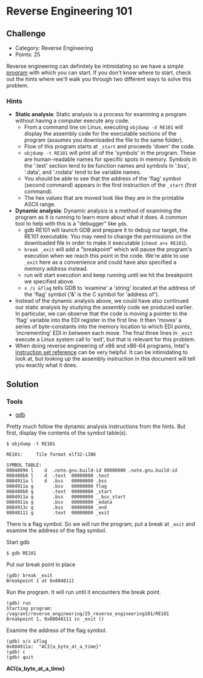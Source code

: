 # Reverse Engineering 101

## Challenge
* Category: Reverse Engineering
* Points: 25

Reverse engineering can definitely be intimidating so we have a simple [program](https://challenge.acictf.com/static/34f07cb204b1593521904d0d2a0600a4/RE101) with which you can start. If you don't know where to start, check out the hints where we'll walk you through two different ways to solve this problem.

### Hints
* **Static analysis**: Static analysis is a process for examining a program without having a computer execute any code.
  * From a command line on Linux, executing `objdump -d RE101` will display the assembly code for the executable sections of the program (assumes you downloaded the file to the same folder).
  * Flow of this program starts at `_start` and proceeds 'down' the code.
  * `objdump -t RE101` will print all of the 'symbols' in the program. These are human-readable names for specific spots in memory. Symbols in the '.text' section tend to be function names and symbols in '.bss', '.data', and '.rodata' tend to be variable names.
  * You should be able to see that the address of the 'flag' symbol (second command) appears in the first instruction of the `_start` (first command).
  * The hex values that are moved look like they are in the printable ASCII range.
* **Dynamic analysis**: Dynamic analysis is a method of examining the program as it is running to learn more about what it does. A common tool to help with this is a "debugger" like `gdb`.
  * gdb RE101 will launch GDB and prepare it to debug our target, the RE101 executable. You may need to change the permissions on the downloaded file in order to make it executable (`chmod a+x RE101`).
  * `break _exit` will add a "breakpoint" which will pause the program's execution when we reach this point in the code. We're able to use `_exit` here as a convenience and could have also specified a memory address instead.
  * run will start execution and keep running until we hit the breakpoint we specified above.
  * `x /s &flag` tells GDB to 'examine' a 'string' located at the address of the 'flag' symbol ('&' is the C symbol for 'address of').
* Instead of the dynamic analysis above, we could have also continued our static analysis by studying the assembly code we produced earlier. In particular, we can observe that the code is moving a pointer to the 'flag' variable into the EDI register in the first line. It then 'moves' a series of byte-constants into the memory location to which EDI points, 'incrementing' EDI in between each move. The final three lines in `_exit` execute a Linux system call to 'exit', but that is relevant for this problem.
* When doing reverse engineering of x86 and x86-64 programs, Intel's [instruction set reference](https://www.intel.com/content/dam/www/public/us/en/documents/manuals/64-ia-32-architectures-software-developer-instruction-set-reference-manual-325383.pdf) can be very helpful. It can be intimidating to look at, but looking up the assembly instruction in this document will tell you exactly what it does.


## Solution

### Tools
* [gdb](https://www.gnu.org/software/gdb/)

Pretty much follow the dynamic analysis instructions from the hints. But first, display the contents of the symbol table(s).

```
$ objdump -t RE101

RE101:     file format elf32-i386

SYMBOL TABLE:
08048094 l    d  .note.gnu.build-id	00000000 .note.gnu.build-id
080480b8 l    d  .text	00000000 .text
0804911a l    d  .bss	00000000 .bss
0804911a g       .bss	00000000 flag
080480b8 g       .text	00000000 _start
0804911a g       .bss	00000000 __bss_start
0804911a g       .bss	00000000 _edata
0804913c g       .bss	00000000 _end
08048111 g       .text	00000000 _exit
```

There is a flag symbol. So we will run the program, put a break at `_exit` and examine the address of the flag symbol.

Start gdb
```
$ gdb RE101
```
Put our break point in place
```
(gdb) break _exit
Breakpoint 1 at 0x8048111
```

Run the program. It will run until it encounters the break point.
```
(gdb) run
Starting program: /vagrant/reverse_engineering/25_reverse_engineering101/RE101
Breakpoint 1, 0x08048111 in _exit ()
```

Examine the address of the flag symbol.
```
(gdb) x/s &flag
0x804911a:	"ACI{a_byte_at_a_time}"
(gdb) c
(gdb) quit
```

**ACI{a_byte_at_a_time}**
